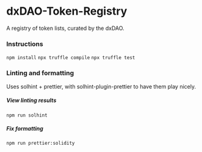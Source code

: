 # dxDAO-Token-Registry
A registry of token lists, curated by the dxDAO.

### Instructions
`npm install`
`npx truffle compile`
`npx truffle test`

### Linting and formatting
Uses solhint + prettier, with solhint-plugin-prettier to have them play nicely.

##### View linting results
`npm run solhint` 

##### Fix formatting
`npm run prettier:solidity` 

